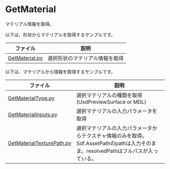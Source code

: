 # GetMaterial

マテリアル情報を取得。     

以下は、形状からマテリアルを取得するサンプルです。     

|ファイル|説明|     
|---|---|     
|[GetMaterial.py](./GetMaterial.py)|選択形状のマテリアル情報を取得|     

以下は、マテリアルから情報を取得するサンプルです。     

|ファイル|説明|     
|---|---|     
|[GetMaterialType.py](./GetMaterialType.py)|選択マテリアルの種類を取得(UsdPreviewSurface or MDL)|     
|[GetMaterialInputs.py](./GetMaterialInputs.py)|選択マテリアルの入力パラメータを取得|     
|[GetMaterialTexturePath.py](./GetMaterialTexturePath.py)|選択マテリアルの入力パラメータからテクスチャ情報のみを取得。<br>Sdf.AssetPathのpathは入力そのまま。resolvedPathはフルパスが入っている。|     
